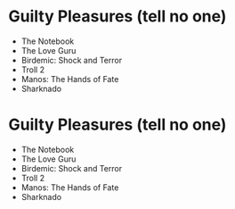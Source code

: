 # Guilty Pleasures (tell no one)

- The Notebook
- The Love Guru
- Birdemic: Shock and Terror
- Troll 2
- Manos: The Hands of Fate
- Sharknado
# Guilty Pleasures (tell no one)

- The Notebook
- The Love Guru
- Birdemic: Shock and Terror
- Troll 2
- Manos: The Hands of Fate
- Sharknado
